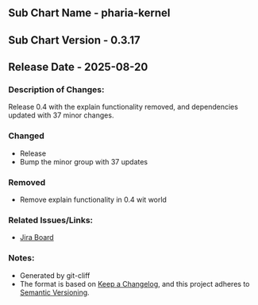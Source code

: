 ## Sub Chart Name - pharia-kernel
## Sub Chart Version - 0.3.17
## Release Date - 2025-08-20

### Description of Changes:

Release 0.4 with the explain functionality removed, and dependencies updated with 37 minor changes.

### Changed

- Release
- Bump the minor group with 37 updates

### Removed

- Remove explain functionality in 0.4 wit world

### Related Issues/Links:
- [Jira Board](https://aleph-alpha.atlassian.net/jira/software/projects/PK/boards/160)

### Notes:
- Generated by git-cliff
- The format is based on [Keep a Changelog](https://keepachangelog.com/en/1.0.0/),
and this project adheres to [Semantic Versioning](https://semver.org/spec/v2.0.0.html).
